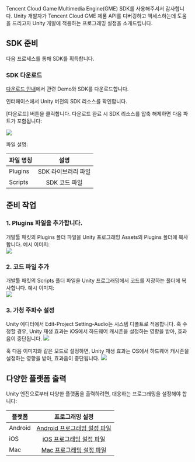 Tencent Cloud Game Multimedia Engine(GME) SDK를 사용해주셔서 감사합니다. Unity 개발자가 Tencent Cloud GME 제품 API를 디버깅하고 액세스하는데 도움을 드리고자 Unity 개발에 적용하는 프로그래밍 설정을 소개드립니다.

## SDK 준비

다음 프로세스를 통해 SDK를 획득합니다.

### SDK 다운로드

[다운로드 안내](https://intl.cloud.tencent.com/document/product/607/18521)에서 관련 Demo와 SDK를 다운로드합니다.

인터페이스에서 Unity 버전의 SDK 리소스를 확인합니다.

[다운로드] 버튼을 클릭합니다. 다운로드 완료 시 SDK 리소스를 압축 해제하면 다음 파트가 포함됩니다:

![](https://main.qcloudimg.com/raw/55494d9bb9145938f0594416f73b29f7.png)

파일 설명:

|파일 명칭       | 설명     |
| ------------- |:-------------:|
| Plugins   |SDK 라이브러리 파일|
| Scripts     |SDK 코드 파일|

## 준비 작업

### 1. Plugins 파일을 추가합니다.
개발툴 패킷의 Plugins 폴더 파일을 Unity 프로그래밍 Assets의 Plugins 폴더에 복사합니다. 예시 이미지:  
![](https://main.qcloudimg.com/raw/1221a25f62cedd3831cf2bb27bb1ea45.png)

### 2. 코드 파일 추가
개발툴 패킷의 Scripts 폴더 파일을 Unity 프로그래밍에서 코드를 저장하는 폴더에 복사합니다. 예시 이미지:  
![](https://main.qcloudimg.com/raw/8904a83c6173fa7c5b04ddb0e48138ca.png)

### 3. 가청 주파수 설정
Unity 에디터에서 Edit-Project Setting-Audio는 시스템 디폴트로 적용합니다. 혹 수정할 경우, Unity 재생 효과는 iOS에서 하드웨어 캐시존을 설정하는 영향을 받아, 효과음이 중단됩니다. 
![](https://main.qcloudimg.com/raw/df14517cac7fc29383c90720627572c7.png)

혹 다음 이미지와 같은 모드로 설정하면, Unity 재생 효과는 OS에서 하드웨어 캐시존을 설정하는 영향을 받아, 효과음이 중단됩니다. 
![](https://main.qcloudimg.com/raw/69857f53bdc2ee7c7ad5e48777620df1.png)


## 다양한 플랫폼 출력

Unity 엔진으로부터 다양한 플랫폼을 출력하려면, 대응하는 프로그래밍을 설정해야 합니다:

|플랫폼       | 프로그래밍 설정           |
| ------------- |:-------------:|
| Android |[Android 프로그래밍 설정 파일](https://intl.cloud.tencent.com/document/product/607/10783)|
| iOS     |[iOS 프로그래밍 설정 파일](https://intl.cloud.tencent.com/document/product/607/10783)|
| Mac     |[Mac 프로그래밍 설정 파일](https://intl.cloud.tencent.com/document/product/607/10783)|